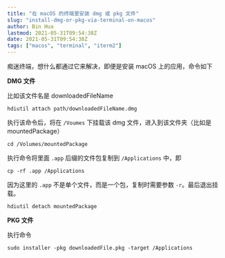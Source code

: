 ```yaml
---
title: "在 macOS 的终端里安装 dmg 或 pkg 文件"
slug: "install-dmg-or-pkg-via-terminal-on-macos"
author: Bin Hua
lastmod: 2021-05-31T09:54:38Z
date: 2021-05-31T09:54:38Z
tags: ["macos", "terminal", "iterm2"]
---
```


痴迷终端，想什么都通过它来解决，即便是安装 macOS 上的应用，命令如下

**DMG 文件**

比如该文件名是 downloadedFileName

```
hdiutil attach path/downloadedFileName.dmg
```

执行该命令后，将在 `/Voumes` 下挂载该 dmg 文件，进入到该文件夹（比如是 mountedPackage）

```
cd /Volumes/mountedPackage
```

执行命令将里面 `.app` 后缀的文件包复制到 `/Applications` 中，即

```
cp -rf .app /Applications
```

因为这里的 `.app` 不是单个文件，而是一个包，复制时需要参数 `-r`。最后退出挂载。

```
hdiutil detach mountedPackage
```

**PKG 文件**

执行命令

```
sudo installer -pkg downloadedFile.pkg -target /Applications
```
